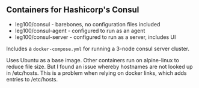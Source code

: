 ## Containers for Hashicorp's Consul

* leg100/consul - barebones, no configuration files included
* leg100/consul-agent - configured to run as an agent
* leg100/consul-server - configured to run as a server, includes UI

Includes a `docker-compose.yml` for running a 3-node consul server cluster.

Uses Ubuntu as a base image. Other containers run on alpine-linux to reduce file size. But I found an issue whereby hostnames are not looked up in /etc/hosts. This is a problem when relying on docker links, which adds entries to /etc/hosts.
